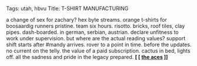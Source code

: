 Tags: utah, hbvu
Title: T-SHIRT MANUFACTURING
  
a change of sex for zachary? hex byte streams. orange t-shirts for boosaardig runners pristine. team six hours. risotto. bricks, roof tiles, clay pipes. dash-boarded. in german, serbian, austrian. declare unfitness to work under supervision. but where are the actual reading values? support shift starts after #mandy arrives. rover to a point in time. before the updates. no current on the telly. the value of a paid subscription. cactus in bed, lights off. all the sadness and pride in the legacy prepared.
**[ [ [the aces]("https://theaces.bandcamp.com") ]]**